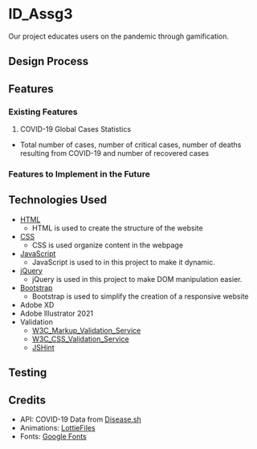 # ID_Assg3

Our project educates users on the pandemic through gamification.
## Design Process

## Features

### Existing Features
1. COVID-19 Global Cases Statistics
  * Total number of cases, number of critical cases, number of deaths resulting from COVID-19 and number of recovered cases
### Features to Implement in the Future

## Technologies Used
* [HTML](https://developer.mozilla.org/en-US/docs/Web/HTML)
  * HTML is used to create the structure of the website
* [CSS](https://developer.mozilla.org/en-US/docs/Web/CSS)
  * CSS is used organize content in the webpage
* [JavaScript](https://www.javascript.com/)
  * JavaScript is used to in this project to make it dynamic.
* [jQuery](https://jquery.com/)
  * jQuery is used in this project to make DOM manipulation easier.
* [Bootstrap](https://getbootstrap.com/)
  * Bootstrap is used to simplify the creation of a responsive website
* Adobe XD
* Adobe Illustrator 2021
* Validation
  * [W3C_Markup_Validation_Service](https://validator.w3.org/)
  * [W3C_CSS_Validation_Service](https://jigsaw.w3.org/css-validator/)
  * [JSHint](https://jshint.com/)
## Testing

## Credits
* API: COVID-19 Data from [Disease.sh](https://disease.sh/docs/)
* Animations: [LottieFiles](https://lottiefiles.com/)
* Fonts: [Google Fonts](https://fonts.google.com/)

